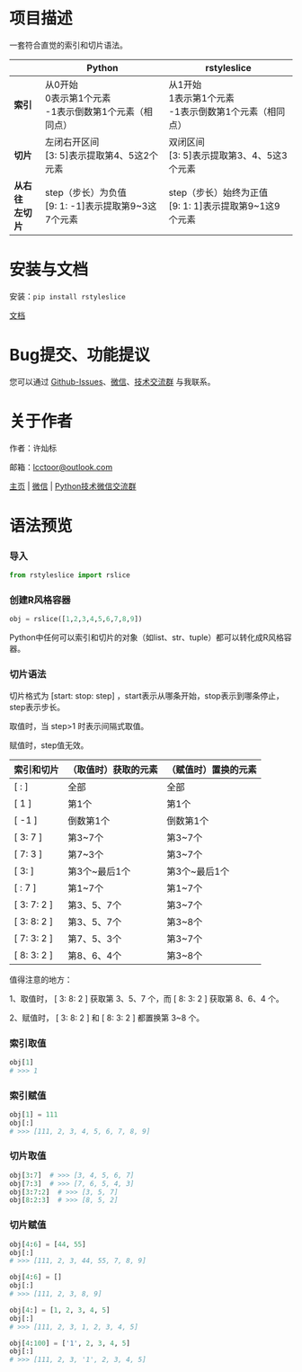 # 项目描述

一套符合直觉的索引和切片语法。

|                                        | **Python**                                               | **rstyleslice**                                          |
| -------------------------------------- | -------------------------------------------------------------- | -------------------------------------------------------------- |
| **索引**                         | 从0开始<br />0表示第1个元素<br />-1表示倒数第1个元素（相同点） | 从1开始<br />1表示第1个元素<br />-1表示倒数第1个元素（相同点） |
| **切片**                         | 左闭右开区间<br />[3: 5]表示提取第4、5这2个元素                | 双闭区间<br />[3: 5]表示提取第3、4、5这3个元素                 |
| **从右往**<br />**左切片** | step（步长）为负值<br />[9: 1: -1]表示提取第9~3这7个元素       | step（步长）始终为正值<br />[9: 1: 1]表示提取第9~1这9个元素    |

# 安装与文档

安装：`pip install rstyleslice`

[文档](https://github.com/lcctoor/lccpy/blob/main/rstyleslice/docs/doc.md)

# Bug提交、功能提议

您可以通过 [Github-Issues](https://github.com/lcctoor/lccpy/issues)、[微信](https://raw.githubusercontent.com/lcctoor/support/main/author/WeChatQR.jpg)、[技术交流群](https://raw.githubusercontent.com/lcctoor/support/main/ExchangeGroup/PythonTecQR.jpg) 与我联系。

# 关于作者

作者：许灿标

邮箱：lcctoor@outlook.com

[主页](https://www.yuque.com/lcctoor) | [微信](https://raw.githubusercontent.com/lcctoor/support/main/author/WeChatQR.jpg) | [Python技术微信交流群](https://raw.githubusercontent.com/lcctoor/support/main/ExchangeGroup/PythonTecQR.jpg)

# 语法预览

### 导入

```python
from rstyleslice import rslice
```

### 创建R风格容器

```python
obj = rslice([1,2,3,4,5,6,7,8,9])
```

Python中任何可以索引和切片的对象（如list、str、tuple）都可以转化成R风格容器。

### 切片语法

切片格式为  [start: stop: step]  ，start表示从哪条开始，stop表示到哪条停止，step表示步长。

取值时，当  step>1  时表示间隔式取值。

赋值时，step值无效。

| **索引和切片** | **（取值时）获取的元素** | **（赋值时）置换的元素** |
| -------------------- | ------------------------------ | ------------------------------ |
| [ : ]                | 全部                           | 全部                           |
| [ 1 ]                | 第1个                          | 第1个                          |
| [ -1 ]               | 倒数第1个                      | 倒数第1个                      |
| [ 3: 7 ]             | 第3~7个                        | 第3~7个                        |
| [ 7: 3 ]             | 第7~3个                        | 第3~7个                        |
| [ 3: ]               | 第3个~最后1个                  | 第3个~最后1个                  |
| [ : 7 ]              | 第1~7个                        | 第1~7个                        |
| [ 3: 7: 2 ]          | 第3、5、7个                    | 第3~7个                        |
| [ 3: 8: 2 ]          | 第3、5、7个                    | 第3~8个                        |
| [ 7: 3: 2 ]          | 第7、5、3个                    | 第3~7个                        |
| [ 8: 3: 2 ]          | 第8、6、4个                    | 第3~8个                        |

值得注意的地方：

1、取值时，  [ 3: 8: 2 ]  获取第  3、5、7  个，而  [ 8: 3: 2 ]  获取第  8、6、4  个。

2、赋值时，  [ 3: 8: 2 ]  和  [ 8: 3: 2 ]  都置换第  3~8  个。

### 索引取值

```python
obj[1]
# >>> 1
```

### 索引赋值

```python
obj[1] = 111
obj[:]
# >>> [111, 2, 3, 4, 5, 6, 7, 8, 9]
```

### 切片取值

```python
obj[3:7]  # >>> [3, 4, 5, 6, 7]
obj[7:3]  # >>> [7, 6, 5, 4, 3]
obj[3:7:2]  # >>> [3, 5, 7]
obj[8:2:3]  # >>> [8, 5, 2]
```

### 切片赋值

```python
obj[4:6] = [44, 55]
obj[:]
# >>> [111, 2, 3, 44, 55, 7, 8, 9]

obj[4:6] = []
obj[:]
# >>> [111, 2, 3, 8, 9]

obj[4:] = [1, 2, 3, 4, 5]
obj[:]
# >>> [111, 2, 3, 1, 2, 3, 4, 5]

obj[4:100] = ['1', 2, 3, 4, 5]
obj[:]
# >>> [111, 2, 3, '1', 2, 3, 4, 5]
```
